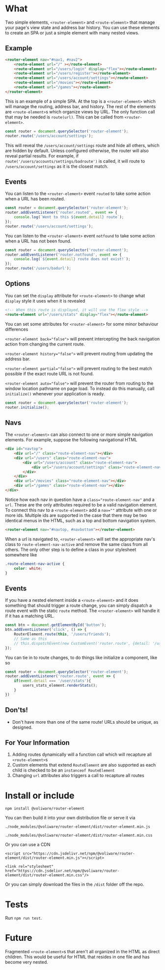 # What
Two simple elements, `<router-element>` and `<route-element>` that manage your page's view state and address bar history. You can use these elements to create an SPA or just a simple element with many nested views.

## Example

```html
<router-element nav="#nav1, #nav2">
    <route-element url="/" ></route-element>
    <route-element url="/users/login" display="flex"></route-element>
    <route-element url="/users/register"></route-element>
    <route-element url="/users/account/settings"></route-element>
    <route-element url="/movies"></route-element>
    <route-element url="/games"></route-element>
</router-element>
```

This is an example of a simple SPA. At the top is a `<router-element>` which will manage the routing, address bar, and history. The rest of the elements are `<route-element>`s which organize views by URL. The only function call that may be needed is `route(url)`. This can be called from `<router-element>`.

```js
const router = document.querySelector('router-element');
router.route('/users/account/settings');
```

This will reveal the `/users/account/settings` route and hide all others, which are hidden by default. Unless configured otherwise, the router will also reveal partial results. For example, if `route('/users/accounts/settings/badroute')` is called, it will route to `/users/account/settings` as it is the closest match.

## Events
You can listen to the `<router-element>` event `routed` to take some action when a URL has been routed.

```js
const router = document.querySelector('router-element');
router.addEventListener('router.routed', event => {
    console.log(`Went to this ${event.detail} route`);
});
router.route('/users/account/settings');
```

You can listen to the `<router-element>` event `notfound` to take some action when a URL has not been found.
```js
const router = document.querySelector('router-element');
router.addEventListener('router.notfound', event => {
    console.log(`${event.detail} route does not exist!`);
});
router.route('/users/badurl');
```

## Options
You can set the `display` attribute for `<route-element>` to change what `display` style it uses when it is revealed

```html
<!-- When this route is displayed, it will use the flex style -->
<route-element url="/users/stats" display="flex"></route-element>
```

You can set some attributes for `<router-element>` for some minor behaviour differences

`<router-element back="false">` will prevent intercepting the back navigation action from changing the current route.

`<router-element history="false">` will prevent routing from updating the address bar. 

`<router-element partial="false">` will prevent routing to the best match possible if the exact route URL is not found. 

`<router-element auto="false">` will prevent the router from routing to the window location pathname on page load. To instead do this manually, call `initialize()` whenever your application is ready.

```js
const router = document.querySelector('router-element');
router.initialize(); 
```

## Navs
The `<router-element>` can also connect to one or more simple navigation elements. For example, suppose the following navigational HTML

```html
<div id="navtop">
    <div url="/" class="route-element-nav"></div>
    <div url="/users" class="route-element-nav">
        <div url="/users/account" class="route-element-nav">
            <div url="/users/account/settings" class="route-element-nav"></div>
        </div>
    </div>
    <div url="/movies" class="route-element-nav"></div>
    <div url="/games" class="route-element-nav"></div>
</div>
```

Notice how each nav in question have a `class="route-element-nav"` and a `url`. These are the only attributes required to be a valid navigation element. To connect this nav to a `<route-element>` add a `nav=""` attribute with one or more ids. Multiple ids are supported in the case that there may be two identical menus in the HTML, such as a top and bottom navigation system.

```html
<router-element nav="#navtop, #navbottom"></router-element>
```

When a url is navigated to, `<router-element>` will set the appropriate nav's class to `route-element-nav-active` and remove the same class from all others. The only other step is to define a class in your stylesheet somewhere like

```css
.route-element-nav-active {
    color: white;
}
```

## Events
If you have a nested element inside a `<route-element>` and it does something that should trigger a route change, you can simply dispatch a route event with the static `route` method. The `<router-element>` will handle it if it has a matching URL.

```js 
const btn = document.getElementById('button');
btn.addEventListener('click', () => {
    RouterElement.route(this, '/users/friends');
    // Same as this
    // this.dispatchEvent(new CustomEvent('router.route', {detail: '/users/friends', bubbles: true}));
});
```

You can tie in to route changes, to do things like initialize a component, like so

```js
const router = document.querySelector('router-element');
router.addEventListener('router.route', event => {
    if(event.detail === '/user/stats'){
        users_stats_element.renderStats();
    }
}) 
```

## Don'ts!
- Don't have more than one of the same route! URLs should be unique, as designed.

## For Your Information
1. Adding routes dynamically will a function call which will recapture all `<route-element>`s
2. Custom elements that extend `RouteElement` are also supported as each child is checked to be an `instanceof RouteElement`
3. Changing `url` attributes also triggers a call to recapture all routes

# Install or include

`npm install @voliware/router-element`

You can then build it into your own distribution file or serve it via 

`./node_modules/@voliware/router-element/dist/router-element.min.js`

`./node_modules/@voliware/router-element/dist/router-element.min.css`

Or you can use a CDN

`<script src="https://cdn.jsdelivr.net/npm/@voliware/router-element/dist/router-element.min.js"></script>`

`<link rel="stylesheet" href="https://cdn.jsdelivr.net/npm/@voliware/router-element/dist/router-element.min.css"/>`

Or you can simply download the files in the `/dist` folder off the repo.

# Tests
Run `npm run test`.

# Future
Fragmented `<route-element>`s that aren't all organized in the HTML as direct children. This would be useful for HTML that resides in one file and has become very nested.
